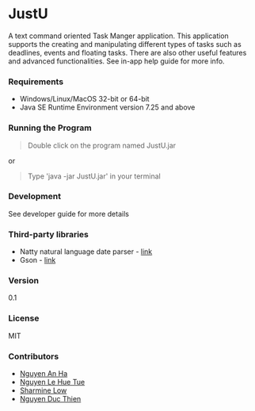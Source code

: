 # JustU
A text command oriented Task Manger application. This application supports the creating and manipulating different types of tasks such as deadlines, events and floating tasks. There are also other useful features and advanced functionalities. See in-app help guide for more info. 

### Requirements
- Windows/Linux/MacOS 32-bit or 64-bit
- Java SE Runtime Environment version 7.25 and above


### Running the Program
> Double click on the program named JustU.jar

or

> Type 'java -jar JustU.jar' in your terminal


### Development

See developer guide for more details


### Third-party libraries

- Natty natural language date parser - [link](http://natty.joestelmach.com/)
- Gson - [link](https://code.google.com/p/google-gson/)


### Version
0.1


### License

MIT


### Contributors
* [Nguyen An Ha]
* [Nguyen Le Hue Tue]
* [Sharmine Low]
* [Nguyen Duc Thien]

[Nguyen An Ha]: https://github.com/AnHaNguyen
[Nguyen Le Hue Tue]: https://github.com/bihuutue
[Sharmine Low]: https://github.com/sharminelow
[Nguyen Duc Thien]: https://github.com/ndt93
